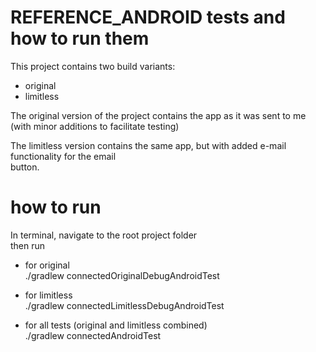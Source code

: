 # REFERENCE_ANDROID tests and how to run them

This project contains two build variants:
- original  
- limitless  

The original version of the project contains the app as it was sent to me 
(with minor additions to facilitate testing)
 
The limitless version contains the same app, but with added e-mail functionality for the email  
button.

# how to run  

In terminal, navigate to the root project folder  
then run  

- for original  
./gradlew connectedOriginalDebugAndroidTest  

- for limitless  
./gradlew connectedLimitlessDebugAndroidTest  

- for all tests (original and limitless combined)  
./gradlew connectedAndroidTest  

